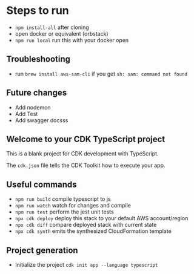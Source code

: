 # Steps to run

- `npm install-all` after cloning
- open docker or equivalent (orbstack)
- `npm run local` run this with your docker open

## Troubleshooting

- run `brew install aws-sam-cli` if you get `sh: sam: command not found`

## Future changes

- Add nodemon
- Add Test
- Add swagger docsss

## Welcome to your CDK TypeScript project

This is a blank project for CDK development with TypeScript.

The `cdk.json` file tells the CDK Toolkit how to execute your app.

## Useful commands

- `npm run build` compile typescript to js
- `npm run watch` watch for changes and compile
- `npm run test` perform the jest unit tests
- `npx cdk deploy` deploy this stack to your default AWS account/region
- `npx cdk diff` compare deployed stack with current state
- `npx cdk synth` emits the synthesized CloudFormation template

## Project generation

- Initialize the project `cdk init app --language typescript`
